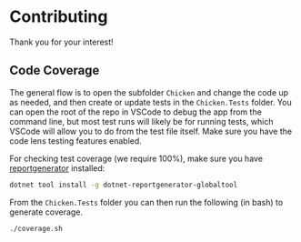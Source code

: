 # Contributing

Thank you for your interest!

## Code Coverage

The general flow is to open the subfolder `Chicken` and change the code up as needed, and then create or update tests in the `Chicken.Tests` folder. You can open the root of the repo in VSCode to debug the app from the command line, but most test runs will likely be for running tests, which VSCode will allow you to do from the test file itself. Make sure you have the code lens testing features enabled.

For checking test coverage (we require 100%), make sure you have [reportgenerator] installed:

```sh
dotnet tool install -g dotnet-reportgenerator-globaltool
```

From the `Chicken.Tests` folder you can then run the following (in bash) to generate coverage.

```sh
./coverage.sh
```

[reportgenerator]: https://github.com/danielpalme/ReportGenerator
